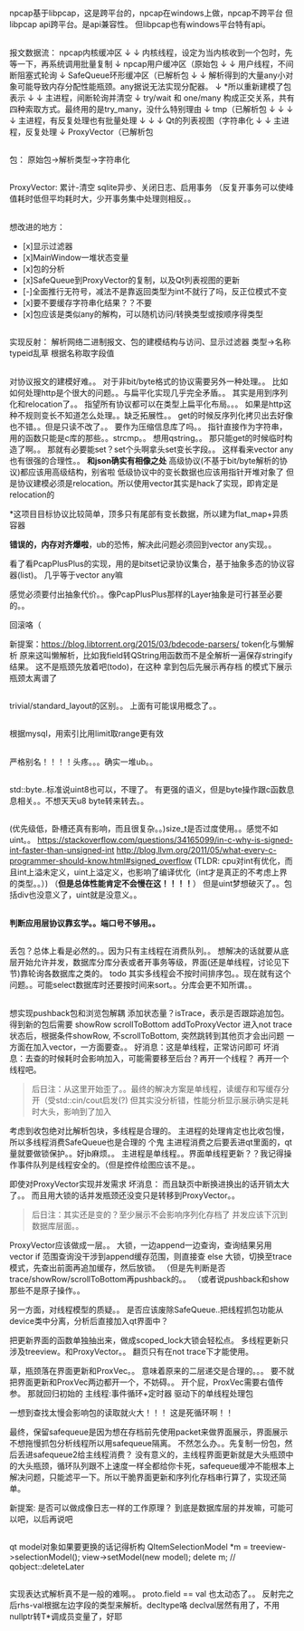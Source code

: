#

##
npcap基于libpcap，这是跨平台的，npcap在windows上做，npcap不跨平台
但libpcap api跨平台。是api兼容性。
但libpcap也有windows平台特有api。

##
报文数据流：
npcap内核缓冲区
↓
↓         内核线程，设定为当内核收到一个包时，先等一下，再系统调用批量复制
↓
npcap用户缓冲区（原始包
↓
↓         用户线程，不间断阻塞式轮询
↓
SafeQueue环形缓冲区（已解析包
↓
↓         解析得到的大量any小对象可能导致内存分配性能瓶颈。any据说无法实现分配器。
↓         *所以重新建模了包表示
↓
↓         主进程，间断轮询并清空
↓         try/wait 和 one/many 构成正交关系，共有四种索取方式。最终用的是try_many，没什么特别理由
↓
tmp（已解析包
↓   ↓
↓   ↓      主进程，有反复处理也有批量处理
↓   ↓
↓   Qt的列表视图（字符串化
↓
↓     主进程，反复处理
↓
ProxyVector（已解析包

##
包：
原始包->解析类型->字符串化

##
ProxyVector:
累计-清空
sqlite异步、关闭日志、启用事务
（反复开事务可以使峰值耗时低但平均耗时大，少开事务集中处理则相反。。

##
想改进的地方：
- [x]显示过滤器
- [x]MainWindow一堆状态变量
- [x]包的分析
- [x]SafeQueue到ProxyVector的复制，以及Qt列表视图的更新
- [-]全面推行无符号，减法不是靠返回类型为int不就行了吗，反正位模式不变
- [x]要不要缓存字符串化结果？？不要
- [x]包应该是类似any的解构，可以随机访问/转换类型或按顺序得类型

##
实现反射：
解析网络二进制报文、包的建模结构与访问、显示过滤器
类型->名称
typeid乱草
根据名称取字段值

##
对协议报文的建模好难。。
对于非bit/byte格式的协议需要另外一种处理。。
比如如何处理http是个很大的问题。。与扁平化实现几乎完全矛盾。。
其实是用到序列化和relocation了。。
指望所有协议都可以在类型上扁平化布局。。。
如果是http这种不规则变长不知道怎么处理。。缺乏拓展性。。
get的时候反序列化拷贝出去好像也不错。。但是只读不改了。。
要作为压缩信息库了吗。。
指针直接作为字符串，用的函数只能是c库的那些。。strcmp。。
想用qstring。。
那只能get的时候临时构造了啊。。
那就有必要能set？set个头啊拿头set变长字段。。
这样看来vector any也有很强的合理性。。
**和json确实有相像之处**
高级协议(不基于bit/byte解析的协议)都应该用高级结构，别省啦
低级协议中的变长数据也应该用指针开堆对象了
但是协议建模必须是relocation。所以使用vector其实是hack了实现，即肯定是relocation的

*这项目目标协议比较简单，顶多只有尾部有变长数据，所以建为flat_map+异质容器

**错误的，内存对齐爆啦**，ub的恐怖，解决此问题必须回到vector any实现。。

看了看PcapPlusPlus的实现，用的是bitset记录协议集合，基于抽象多态的协议容器(list)。
几乎等于vector any嘛

感觉必须要付出抽象代价。。像PcapPlusPlus那样的Layer抽象是可行甚至必要的。。

回滚咯（

新提案：<https://blog.libtorrent.org/2015/03/bdecode-parsers/>
token化与懒解析
原来这叫懒解析，比如我field转QString用函数而不是全解析一遍保存stringify结果。
这不是瓶颈先放着吧(todo)，在这种 拿到包后先展示再存档 的模式下展示瓶颈太离谱了

##
trivial/standard_layout的区别。。
上面有可能误用概念了。。

##
根据mysql，用索引比用limit取range更有效

##
严格别名！！！！头疼。。。确实一堆ub。。

##
std::byte..标准说uint8也可以，不理了。
有更强的语义，但是byte操作跟c函数息息相关。。不想天天u8 byte转来转去。。

##
(优先级低，卧槽还真有影响，而且很复杂。。)size_t是否过度使用。。感觉不如uint。。
<https://stackoverflow.com/questions/34165099/in-c-why-is-signed-int-faster-than-unsigned-int>
<http://blog.llvm.org/2011/05/what-every-c-programmer-should-know.html#signed_overflow>
(TLDR: cpu对int有优化，而且int上溢未定义，uint上溢定义，也影响了编译优化（int才是真正的不考虑上界的类型。。）)
（**但是总体性能肯定不会慢在这！！！！**）
但是uint梦想破灭了。。包括div也没意义了，uint就是没意义。。

##
**判断应用层协议靠玄学。。端口号不够用。。**

##
丢包？总体上看是必然的。。因为只有主线程在消费队列。。
想解决的话就要从底层开始允许并发，数据库分库分表或者开事务等级，界面(还是单线程，讨论见下节)靠轮询各数据库之类的。
todo 其实多线程会不按时间排序包。。现在就有这个问题。。可能select数据库时还要按时间来sort。。分库会更不知所谓。。


##
想实现pushback包和浏览包解耦
添加状态量？isTrace，表示是否跟踪追加包。
得到新的包后需要 showRow scrollToBottom addToProxyVector
进入not trace状态后，根据条件showRow, 不scrollToBottom,
突然跳转到其他页才会出问题
一方面在加入vector，一方面要查。。
好消息：这是单线程，正常访问即可
坏消息：去查的时候耗时会影响加入，可能需要移至后台？再开一个线程？
再开一个线程吧。
> 后日注：从这里开始歪了。。最终的解决方案是单线程，读缓存和写缓存分开（受std::cin/cout启发(?)
> 但其实没分析错，性能分析显示展示确实是耗时大头，影响到了加入

考虑到收包绝对比解析包块，多线程是合理的。
主进程的处理肯定也比收包慢，所以多线程消费SafeQueue也是合理的 个鬼
主进程消费之后要丢进qt里面的，qt量就要做锁保护。。好jb麻烦。。
主进程是单线程。。界面单线程更新？？我记得操作事件队列是线程安全的。（但是控件绘图应该不是。。

即使对ProxyVector实现并发需求
坏消息：
而且缺页中断换进换出的话开销太大了。。
而且用大锁的话并发瓶颈还没变只是转移到ProxyVector。。
> 后日注：其实还是变的？至少展示不会影响序列化存档了
> 并发应该下沉到数据库层面。。

ProxyVector应该做成一层。。
大锁，一边append一边查询，查询结果另用vector
if 范围查询没干涉到append缓存范围，则直接查
else 大锁，切换至trace模式，先查出前面再追加缓存，然后放锁。
（但是先判断是否trace/showRow/scrollToBottom再pushback的。。
（或者说pushback和show那些不是原子操作。。

另一方面，对线程模型的质疑。。
是否应该废除SafeQueue..把线程抓包功能从device类中分离，分析后直接加入qt界面中？

把更新界面的函数单独抽出来，做成scoped_lock大锁会轻松点。
多线程更新只涉及treeview。和ProxyVector。。
翻页只有在not trace下才能使用。

草，瓶颈落在界面更新和ProxVec。。
意味着原来的二层递交是合理的。。。
要不就把界面更新和ProxVec两边都开一个，不妨碍。。
开个屁，ProxVec需要右值传参。
那就回归初始的 主线程:事件循环+定时器 驱动下的单线程处理包

一想到查找太慢会影响包的读取就火大！！！
这是死循环啊！！

最终，保留safequeue是因为想在存档前先使用packet来做界面展示，界面展示不想拖慢抓包分析线程所以用safequeue隔离。
不然怎么办。。先复制一份包，然后丢进safequeue2给主线程消费？
没有意义的，主线程界面更新就是大头瓶颈中的大头瓶颈，循环队列跟不上速度一样全都给你卡死，safequeue缓冲不能根本上解决问题，只能滤平一下。所以干脆界面更新和序列化存档串行算了，实现还简单。

新提案: 是否可以做成像日志一样的工作原理？
到底是数据库层的并发嘛，可能可以吧，以后再说吧

##
qt model对象如果要更换的话记得析构
QItemSelectionModel *m = treeview->selectionModel();
view->setModel(new model);
delete m;
//
qobject::deleteLater

##
实现表达式解析真不是一般的难啊。。
proto.field == val 也太动态了。。
反射完之后rhs-val根据左边字段的类型来解析。decltype咯
declval居然有用了，不用nullptr转T*调成员变量了，好耶
